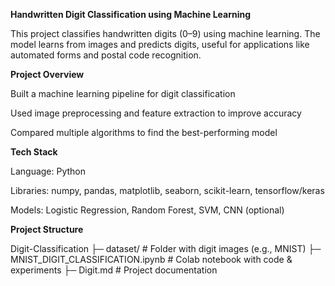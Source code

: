 **Handwritten Digit Classification using Machine Learning**

This project classifies handwritten digits (0–9) using machine learning. The model learns from images and predicts digits, useful for applications like automated forms and postal code recognition.

**Project Overview**

Built a machine learning pipeline for digit classification

Used image preprocessing and feature extraction to improve accuracy

Compared multiple algorithms to find the best-performing model

**Tech Stack**

Language: Python

Libraries: numpy, pandas, matplotlib, seaborn, scikit-learn, tensorflow/keras

Models: Logistic Regression, Random Forest, SVM, CNN (optional)

**Project Structure**

Digit-Classification
├─ dataset/ # Folder with digit images (e.g., MNIST)
├─ MNIST_DIGIT_CLASSIFICATION.ipynb # Colab notebook with code & experiments
├─ Digit.md # Project documentation
